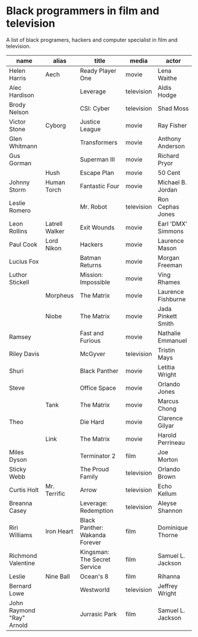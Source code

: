 # Black programmers in film and television

A list of black programers, hackers and computer specialist in film and television.

| name            | alias          | title               | media      | actor              | 
|-----------------|----------------|---------------------|------------|--------------------|
| Helen Harris    | Aech           | Ready Player One    | movie      | Lena Waithe        | 
| Alec Hardison   |                | Leverage            | television | Aldis Hodge        | 
| Brody Nelson    |                | CSI: Cyber          | television | Shad Moss          | 
| Victor Stone    | Cyborg         | Justice League      | movie      | Ray Fisher         | 
| Glen Whitmann   |                | Transformers        | movie      | Anthony Anderson   | 
| Gus Gorman      |                | Superman III        | movie      | Richard Pryor      | 
|                 | Hush           | Escape Plan         | movie      | 50 Cent            | 
| Johnny Storm    | Human Torch    | Fantastic Four      | movie      | Michael B. Jordan  | 
| Leslie Romero   |                | Mr. Robot           | television | Ron Cephas Jones   | 
| Leon Rollins    | Latrell Walker | Exit Wounds         | movie      | Earl 'DMX' Simmons | 
| Paul Cook       | Lord Nikon     | Hackers             | movie      | Laurence Mason     | 
| Lucius Fox      |                | Batman Returns      | movie      | Morgan Freeman     | 
| Luthor Stickell |                | Mission: Impossible | movie      | Ving Rhames        | 
|                 | Morpheus       | The Matrix          | movie      | Laurence Fishburne | 
|                 | Niobe          | The Matrix          | movie      | Jada Pinkett Smith | 
| Ramsey          |                | Fast and Furious    | movie      | Nathalie Emmanuel  | 
| Riley Davis     |                | McGyver             | television | Tristin Mays       | 
| Shuri           |                | Black Panther       | movie      | Letitia Wright     | 
| Steve           |                | Office Space        | movie      | Orlando Jones      | 
|                 | Tank           | The Matrix          | movie      | Marcus Chong       | 
| Theo            |                | Die Hard            | movie      | Clarence Gilyar    | 
|                 | Link           | The Matrix          | movie      | Harold Perrineau   | 
|Miles Dyson | |Terminator 2 |film |Joe Morton |
|Sticky Webb | |The Proud Family |television |Orlando Brown |
|Curtis Holt |Mr. Terrific |Arrow |television |Echo Kellum |
|Breanna Casey | |Leverage: Redemption |television |Aleyse Shannon |
|Riri Williams |Iron Heart |Black Panther: Wakanda Forever |film |Dominique Thorne |
|Richmond Valentine | |Kingsman: The Secret Service |film |Samuel L. Jackson |
|Leslie |Nine Ball |Ocean's 8 |film |Rihanna |
|Bernard Lowe | |Westworld |television |Jeffrey Wright |
|John Raymond "Ray" Arnold | |Jurrasic Park |film |Samuel L. Jackson |

